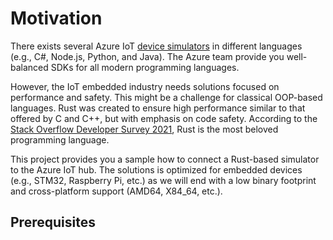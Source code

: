 # Motivation
There exists several Azure IoT [device simulators](https://docs.microsoft.com/de-de/azure/iot-hub/quickstart-control-device?pivots=programming-language-csharp) in different languages (e.g., C#, Node.js, Python, and Java). The Azure team provide you well-balanced SDKs for all modern programming languages.

However, the IoT embedded industry needs solutions focused on performance and safety. This might be a challenge for classical OOP-based languages. Rust was created to ensure high performance similar to that offered by C and C++, but with emphasis on code safety. According to the [Stack Overflow Developer Survey 2021](https://insights.stackoverflow.com/survey/2021), Rust is the most beloved programming language.

This project provides you a sample how to connect a Rust-based simulator to the Azure IoT hub. The solutions is optimized for embedded devices (e.g., STM32, Raspberry Pi, etc.) as we will end with a low binary footprint and cross-platform support (AMD64, X84_64, etc.).  

## Prerequisites